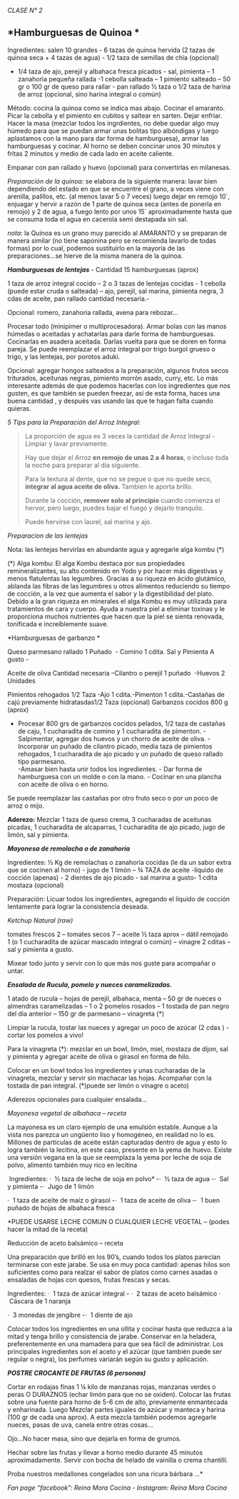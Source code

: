 *CLASE N° 2*

*Hamburguesas de Quinoa *
-------------------------

Ingredientes: salen 10 grandes - 6 tazas de quinoa hervida (2 tazas de
quinoa seca + 4 tazas de agua) - 1/2 taza de semillas de chia (opcional)
- 1/4 taza de ajo, perejil y albahaca fresca picados - sal, pimienta – 1
zanahoria pequeña rallada -1 cebolla salteada – 1 pimiento salteado – 50
gr o 100 gr de queso para rallar - pan rallado ½ taza o 1/2 taza de
harina de arroz (opcional, sino harina integral o común)

Método: cocina la quinoa como se indica mas abajo. Cocinar el amaranto.
Picar la cebolla y el pimiento en cubitos y saltear en sarten. Dejar
enfriar. Hacer la masa (mezclar todos los ingrdientes, no debe quedar
algo muy húmedo para que se puedan armar unas bolitas tipo albóndigas y
luego aplastamos con la mano para dar forma de hamburguesa), armar las
hamburguesas y cocinar. Al horno se deben concinar unos 30 minutos y
fritas 2 minutos y medio de cada lado en aceite caliente.

Empanar con pan rallado y huevo (opcional) para convertirlas en
milanesas.

*Preparación de la quinoa*: se elabora de la siguiente manera: lavar
bien dependiendo del estado en que se encuentre el grano, a veces viene
con arenilla, palillos, etc. (al menos lavar 5 o 7 veces) luego dejar en
remojo 10´, enjuagar y hervir a razón de 1 parte de quinoa seca (antes
de ponerla en remojo) y 2 de agua, a fuego lento por unos 15´
aproximadamente hasta que se consuma toda el agua en cacerola semi
destapada sin sal.

*nota*: la Quínoa es un grano muy parecido al AMARANTO y se preparan de
manera similar (no tiene saponina pero se recomienda lavarlo de todas
formas) por lo cual, podemos sustituirlo en la mayoría de las
preparaciones…se hierve de la misma manera de la quinoa.

***Hamburguesas de lentejas*** - Cantidad 15 hamburguesas (aprox)

1 taza de arroz integral cocido – 2 o 3 tazas de lentejas cocidas - 1
cebolla (puede estar cruda o salteada) – ajo, perejil, sal marina,
pimienta negra, 3 cdas de aceite, pan rallado cantidad necesaria.-

Opcional: romero, zanahoria rallada, avena para rebozar…

Procesar todo (minipimer o multiprocesadora). Armar bolas con las manos
húmedas o aceitadas y achatarlas para darle forma de hamburguesas.
Cocinarlas en asadera aceitada. Darlas vuelta para que se doren en forma
pareja. Se puede reemplazar el arroz integral por trigo burgol grueso o
trigo, y las lentejas, por porotos aduki.

Opcional: agregar hongos salteados a la preparación, algunos frutos
secos triturados, aceitunas negras, pimiento morrón asado, curry, etc.
Lo más interesante además de que podemos hacerlas con los ingredientes
que nos gusten, es que también se pueden freezar, así de esta forma,
haces una buena cantidad , y después vas usando las que te hagan falta
cuando quieras.

*5 Tips para la Preparación del Arroz Integral:*

> La proporción de agua es 3 veces la cantidad de Arroz Integral -
> Limpiar y lavar previamente.
>
> Hay que dejar el Arroz **en remojo de unas 2 a 4 horas**, o incluso
> toda la noche para preparar al día siguiente.
>
> Para la textura al dente, que no se pegue o que no quede seco,
> **integrar al agua aceite de oliva.** Tambien le aporta brillo.
>
> Durante la cocción, **remover solo al principio** cuando comienza el
> hervor, pero luego, puedes bajar el fuego y dejarlo tranquilo.
>
> Puede hervirse con laurel, sal marina y ajo.

*Preparacion de las lentejas*

Nota: las lentejas hervirlas en abundante agua y agregarle alga kombu
(\*)

(\*) Alga kombu: El alga Kombu destaca por sus propiedades
remineralizantes, su alto contenido en Yodo y por hacer más digestivas y
menos flatulentas las legumbres. Gracias a su riqueza en ácido
glutámico, ablanda las fibras de las legumbres u otros alimentos
reduciendo su tiempo de cocción, a la vez que aumenta el sabor y la
digestibilidad del plato. Debido a la gran riqueza en minerales el alga
Kombu es muy utilizada para tratamientos de cara y cuerpo. Ayuda a
nuestra piel a eliminar toxinas y le proporciona muchos nutrientes que
hacen que la piel se sienta renovada, tonificada e increíblemente suave.

*Hamburguesas de garbanzo *

Queso parmesano rallado 1 Puñado  - Comino 1 cdita. Sal y Pimienta A
gusto -

Aceite de oliva Cantidad necesaria –Cilantro o perejil 1 puñado  -Huevos
2 Unidades

Pimientos rehogados 1/2 Taza -Ajo 1 cdita.-Pimenton 1 cdita.-Castañas de
cajú previamente hidratasdas1/2 Taza (opcional) Garbanzos cocidos 800 g
(aprox)

- Procesar 800 grs de garbanzos cocidos pelados, 1/2 taza de castañas de
caju, 1 cucharadita de comino y 1 cucharadita de pimenton. -
Salpimentar, agregar dos huevos y un chorro de aceite de oliva. -
Incorporar un puñado de cilantro picado, media taza de pimientos
rehogados, 1 cucharadita de ajo picado y un puñado de queso rallado tipo
parmesano.\
-Amasar bien hasta unir todos los ingredientes. - Dar forma de
hamburguesa con un molde o con la mano. - Cocinar en una plancha con
aceite de oliva o en horno.

Se puede reemplazar las castañas por otro fruto seco o por un poco de
arroz o mijo.

**Aderezo:** Mezclar 1 taza de queso crema, 3 cucharadas de aceitunas
picadas, 1 cucharadita de alcaparras, 1 cucharadita de ajo picado, jugo
de limón, sal y pimienta.

***Mayonesa de remolacha o de zanahoria***

Ingredientes: ½ Kg de remolachas o zanahoria cocidas (le da un sabor
extra que se cocinen al horno) - jugo de 1 limón – ¾ TAZA de aceite
-líquido de cocción (apenas) - 2 dientes de ajo picado - sal marina a
gusto- 1 cdita mostaza (opcional)

Preparación: Licuar todos los ingredientes, agregando el líquido de
cocción lentamente para lograr la consistencia deseada.

*Ketchup Natural (raw)*

tomates frescos 2 – tomates secos 7 – aceite ½ taza aprox – dátil
remojado 1 (o 1 cucharadita de azúcar mascado integral o común) –
vinagre 2 cditas – sal y pimienta a gusto.

Mixear todo junto y servir con lo que más nos guste para acompañar o
untar.

***Ensalada de Rucula, pomelo y nueces caramelizadas.***

1 atado de rucula – hojas de perejil, albahaca, menta – 50 gr de nueces
o almendras caramelizadas – 1 o 2 pomelos rosados – 1 tostada de pan
negro del dia anterior – 150 gr de parmesano – vinagreta (\*)

Limpiar la rucula, tostar las nueces y agregar un poco de azúcar (2 cdas
) - cortar los pomelos a vivo!

Para la vinagreta (\*): mezclar en un bowl, limón, miel, mostaza de
dijon, sal y pimienta y agregar aceite de oliva o girasol en forma de
hilo.

Colocar en un bowl todos los ingredientes y unas cucharadas de la
vinagreta, mezclar y servir sin machacar las hojas. Acompañar con la
tostada de pan integral. (\*)puede ser limón o vinagre o aceto)

Aderezos opcionales para cualquier ensalada…

*Mayonesa vegetal de albahaca – receta*

La mayonesa es un claro ejemplo de una emulsión estable. Aunque a la
vista nos parezca un ungüento liso y homogéneo, en realidad no lo es.
Millones de partículas de aceite están capturadas dentro de agua y esto
lo logra también la lecitina, en este caso, presente en la yema de
huevo. Existe una versión vegana en la que se reemplaza la yema por
leche de soja de polvo, alimento también muy rico en lecitina

 Ingredientes: ·  ½ taza de leche de soja en polvo\* -·  ½ taza de agua
-·  Sal y pimienta -·  Jugo de 1 limón

·  1 taza de aceite de maíz o girasol -·  1 taza de aceite de oliva -·
 1 buen puñado de hojas de albahaca fresca

\*PUEDE USARSE LECHE COMUN O CUALQUIER LECHE VEGETAL – (podes hacer la
mitad de la receta)

Reducción de aceto balsámico – receta

Una preparación que brilló en los 90’s, cuando todos los platos parecían
terminarse con este jarabe. Se usa en muy poca cantidad: apenas hilos
son suficientes como para realzar el sabor de platos como carnes asadas
o ensaladas de hojas con quesos, frutas frescas y secas.

Ingredientes: ·  1 taza de azúcar integral - ·  2 tazas de aceto
balsámico ·  Cáscara de 1 naranja

·  3 monedas de jengibre -·  1 diente de ajo

Colocar todos los ingredientes en una ollita y cocinar hasta que reduzca
a la mitad y tenga brillo y consistencia de jarabe. Conservar en la
heladera, preferentemente en una mamadera para que sea fácil de
administrar. Los principales ingredientes son el aceto y el azúcar (que
también puede ser regular o negra), los perfumes variarán según su gusto
y aplicación.

***POSTRE CROCANTE DE FRUTAS (6 personas)***

Cortar en rodajas finas 1 ¼ kilo de manzanas rojas, manzanas verdes o
peras O DURAZNOS (echar limón para que no se oxiden). Colocar las frutas
sobre una fuente para horno de 5-6 cm de alto, previamente enmantecada y
enharinada. Luego Mezclar partes iguales de azúcar y manteca y harina
(100 gr de cada una aprox). A esta mezcla también podemos agregarle
nueces, pasas de uva, canela entre otras cosas…

Ojo…No hacer masa, sino que dejarla en forma de grumos.

Hechar sobre las frutas y llevar a horno medio durante 45 minutos
aproximadamente. Servir con bocha de helado de vainilla o crema
chantillí.

Proba nuestros medallones congelados son una ricura bárbara …\*

*Fan page “facebook”: Reina Mora Cocina - Instagram: Reina Mora Cocina*
